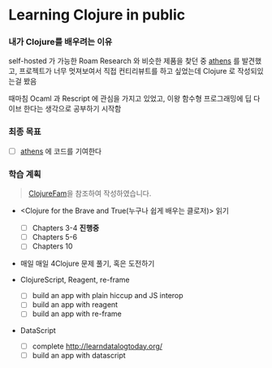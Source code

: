 # Learning Clojure in public

### 내가 Clojure를 배우려는 이유

self-hosted 가 가능한 Roam Research 와 비슷한 제품을 찾던 중 [athens](https://github.com/athensresearch/athens) 를 발견했고, 프로젝트가 너무 멋져보여서 직접 컨티리뷰트를 하고 싶었는데 Clojure 로 작성되있는걸 봤음

때마침 Ocaml 과 Rescript 에 관심을 가지고 있었고, 이왕 함수형 프로그래밍에 딥 다이브 한다는 생각으로 공부하기 시작함

### 최종 목표

- [ ] [athens](https://github.com/athensresearch/athens) 에 코드를 기여한다

### 학습 계획

> [ClojureFam](https://github.com/athensresearch/ClojureFam/)을 참조하여 작성하였습니다.

- <Clojure for the Brave and True(누구나 쉽게 배우는 클로저)> 읽기
    - [ ] Chapters 3-4 **진행중**
    - [ ] Chapters 5-6
    - [ ] Chapters 10

- 매일 매일 4Clojure 문제 풀기, 혹은 도전하기

- ClojureScript, Reagent, re-frame
    - [ ] build an app with plain hiccup and JS interop
    - [ ] build an app with reagent
    - [ ] build an app with re-frame

- DataScript
    - [ ] complete http://learndatalogtoday.org/
    - [ ] build an app with datascript